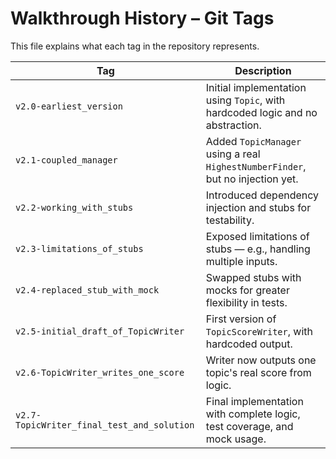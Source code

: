 # Walkthrough History – Git Tags

This file explains what each tag in the repository represents.

| Tag | Description |
|-----|-------------|
| `v2.0-earliest_version` | Initial implementation using `Topic`, with hardcoded logic and no abstraction. |
| `v2.1-coupled_manager` | Added `TopicManager` using a real `HighestNumberFinder`, but no injection yet. |
| `v2.2-working_with_stubs` | Introduced dependency injection and stubs for testability. |
| `v2.3-limitations_of_stubs` | Exposed limitations of stubs — e.g., handling multiple inputs. |
| `v2.4-replaced_stub_with_mock` | Swapped stubs with mocks for greater flexibility in tests. |
| `v2.5-initial_draft_of_TopicWriter` | First version of `TopicScoreWriter`, with hardcoded output. |
| `v2.6-TopicWriter_writes_one_score` | Writer now outputs one topic's real score from logic. |
| `v2.7-TopicWriter_final_test_and_solution` | Final implementation with complete logic, test coverage, and mock usage. |


